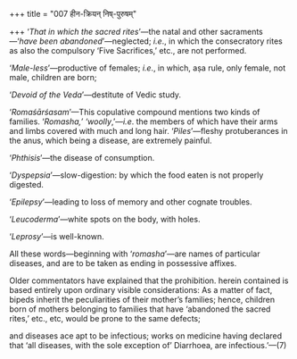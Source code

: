 +++
title = "007 हीन-क्रियन् निष्-पुरुषम्"

+++
‘*That in which the sacred rites*’—the natal and other sacraments—‘*have
been abandoned*’—neglected; *i.e*., in which the consecratory rites as
also the compulsory ‘Five Sacrifices,’ etc., are not performed.

‘*Male-less*’—productive of females; *i.e*., in which, aṣa rule, only
female, not male, children are born;

‘*Devoid of the Veda*’—destitute of Vedic study.

‘*Romaśārśasam*’—This copulative compound mentions two kinds of
families. ‘*Romasha,’ ‘woolly*,’—*i.e*. the members of which have their
arms and limbs covered with much and long hair. ‘*Piles*’—fleshy
protuberances in the anus, which being a disease, are extremely painful.

‘*Phthisis*’—the disease of consumption.

‘*Dyspepsia*’—slow-digestion: by which the food eaten is not properly
digested.

‘*Epilepsy*’—leading to loss of memory and other cognate troubles.

‘*Leucoderma*’—white spots on the body, with holes.

‘*Leprosy*’—is well-known.

All these words—beginning with ‘*romasha*’—are names of particular
diseases, and are to be taken as ending in possessive affixes.

Older commentators have explained that the prohibition. herein contained
is based entirely upon ordinary visible considerations: As a matter of
fact, bipeds inherit the peculiarities of their mother’s families;
hence, children born of mothers belonging to families that have
‘abandoned the sacred rites,’ etc., etc, would be prone to the same
defects;

and diseases ace apt to be infectious; works on medicine having declared
that ‘all diseases, with the sole exception of’ Diarrhoea, are
infectious.’—(7)


